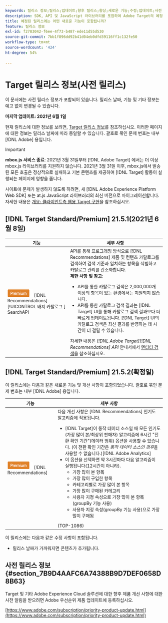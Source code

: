 ```yaml
---
keywords: 릴리스 정보;릴리스;업데이트;향후 릴리스;향상;새로운 기능;수정;업데이트;사전 릴리스
description: SDK, API 및 JavaScript 라이브러리를 포함하여 Adobe Target의 예정된 릴리스에 포함된 새로운 기능, 개선 사항 및 수정 내용에 대해 알아봅니다.
title: 예정된 릴리스에는 어떤 새로운 기능이 포함됩니까?
feature: 릴리스 정보
exl-id: f2783042-f6ee-4f73-b487-ede11d55d530
source-git-commit: 7bb1f896dd92b41d04eb0dfd39116ff1c132fe50
workflow-type: tm+mt
source-wordcount: '424'
ht-degree: 54%

---
```


# Target 릴리스 정보(사전 릴리스)

이 문서에는 사전 릴리스 정보가 포함되어 있습니다. 릴리스 날짜, 기능 및 기타 정보는 예고 없이 변경될 수 있습니다.

**마지막 업데이트: 2021년 6월 1일**

현재 릴리스에 대한 정보를 보려면, [Target 릴리스 정보](release-notes.md)를 참조하십시오. 이러한 페이지에 대한 정보는 릴리스 날짜에 따라 동일할 수 있습니다. 괄호로 묶인 문제 번호는 내부 [!DNL Adobe] 용입니다.

>[!IMPORTANT]
>
>**mbox.js 서비스 종료**: 2021년 3월 31일부터 [!DNL Adobe Target] 에서는 더 이상 mbox.js 라이브러리를 지원하지 않습니다. 2021년 3월 31일 이후, mbox.js에서 발송된 모든 호출은 정상적으로 실패하고 기본 콘텐츠를 제공하여 [!DNL Target] 활동이 실행되는 페이지에 영향을 줍니다.
>
>사이트에 문제가 발생하지 않도록 하려면, 새 [!DNL Adobe Experience Platform Web SDK] 또는 at.js JavaScript 라이브러리의 최신 버전으로 마이그레이션합니다. 자세한 내용은 [개요: 클라이언트측 웹용 Target 구현](/help/c-implementing-target/c-implementing-target-for-client-side-web/implement-target-for-client-side-web.md)을 참조하십시오.

## [!DNL Target Standard/Premium] 21.5.1(2021년 6월 8일)

| 기능 | 세부 사항 |
| --- | --- |
| ![Premium ](/help/assets/premium.png) [!DNL Recommendations] [!UICONTROL 배지 카탈로그 ] SearchAPI | API를 통해 프로그래밍 방식으로 [!DNL Recommendations] 제품 및 컨텐츠 카탈로그를 검색하여 검색 기준과 일치하는 항목을 식별하고 카탈로그 관리를 간소화합니다.<br>**제한 사항 및 참고**:<ul><li>API를 통한 카탈로그 검색은 2,000,000개 이상의 항목이 있는 환경에서는 지원되지 않습니다.</li><li>API를 통한 카탈로그 검색 결과는 [!DNL Target] UI를 통해 카탈로그 검색 결과보다 더 빠르게 업데이트됩니다. [!DNL Target] UI의 카탈로그 검색은 최신 결과를 반영하는 데 시간이 더 걸릴 수 있습니다.</li></ul>자세한 내용은 *[!DNL Adobe Target][!DNL Recommendations] API* 안내서에서 [엔티티 검색](http://developers.adobetarget.com/api/recommendations/#tag/Searching-Entities)을 참조하십시오. |

## [!DNL Target Standard/Premium] 21.5.2(확정일)

이 릴리스에는 다음과 같은 새로운 기능 및 개선 사항이 포함되었습니다. 괄호로 묶인 문제 번호는 내부 [!DNL Adobe] 용입니다.

| 기능 | 세부 사항 |
| --- | --- |
| ![Premium](/help/assets/premium.png) [!DNL Recommendations] | 다음 개선 사항은 [!DNL Recommendations] 인기도 알고리즘에 적용됩니다.<ul><li>[!DNL Target]이 동작 데이터 소스일 때 모든 인기도(가장 많이 본/최상위 판매자) 알고리즘에 6시간 &quot;전환 확인 기간&quot;(데이터 범위) 옵션을 사용할 수 있습니다. (이 전환 확인 기간은 *동작 데이터 소스인 경우*&#x200B;을 사용할 수 없습니다.)[!DNL Adobe Analytics]</li><li>이 옵션을 선택하면 약 3시간마다 다음 알고리즘이 실행됩니다(12시간이 아니라).<ul><li>가장 많이 본 항목</li><li>가장 많이 구입한 항목</li><li>카테고리별로 가장 많이 본 항목</li><li>가장 많이 구매된 카테고리</li><li>사용자 지정 속성으로 가장 많이 본 항목(groupBy 기능 사용)</li><li>사용자 지정 속성(groupBy 기능 사용)으로 가장 많이 구매됨</li></ul></ul>(TOP-1086) |

이 릴리스에는 다음과 같은 수정 사항이 포함됩니다.

* 릴리스 날짜가 가까워지면 콘텐츠가 추가됩니다.

## 사전 릴리스 정보 {#section_7B9D4AAFC6A74388B9D7DEF0658D8B63}

Target 및 기타 Adobe Experience Cloud 솔루션에 대한 향후 제품 개선 사항에 대한 사전 알림을 받으려면 Adobe 우선순위 제품 업데이트에 등록하십시오.

[https://www.adobe.com/subscription/priority-product-update.html](https://www.adobe.com/subscription/priority-product-update.html)
